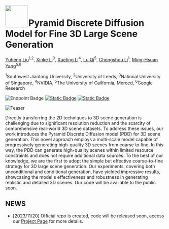 <img src="https://yuheng.ink/project-page/pyramid-discrete-diffusion/images/pyramid_logo.png" height="70px" align="left">

# Pyramid Discrete Diffusion Model for Fine 3D Large Scene Generation

[Yuheng Liu](https://yuheng.ink/)<sup>1,2</sup>, [Xinke Li](https://shinke-li.github.io/)<sup>3</sup>, [Xueting Li](https://sunshineatnoon.github.io/)<sup>4</sup>, [Lu Qi](http://luqi.info/)<sup>5</sup>, [Chongshou Li](https://scholar.google.com.sg/citations?user=pQsr70EAAAAJ&hl=en)<sup>1</sup>, [Ming-Hsuan Yang](https://scholar.google.com/citations?user=p9-ohHsAAAAJ&hl=en&oi=ao)<sup>5,6</sup>

<sup>1</sup>Southwest Jiaotong University, <sup>2</sup>University of Leeds, <sup>3</sup>National University of Singapore, <sup>4</sup>NVIDIA, <sup>5</sup>The University of Cailfornia, Merced, <sup>6</sup>Google Research

![Endpoint Badge](https://img.shields.io/endpoint?url=https%3A%2F%2Fhits.dwyl.com%2FYuheng-SWJTU%2Fpyramid-discrete-diffusion.json&label=visitors&color=fedcba)  [![Static Badge](https://img.shields.io/badge/PDF-Download-red?logo=Adobe%20Acrobat%20Reader)](https://yuheng.ink/project-page/pyramid-discrete-diffusion/papers/pyramid_discrete_diffsion_for_fine_3d_large_scene_generation.pdf)  [![Static Badge](https://img.shields.io/badge/Project%20Page-blue?logo=Google%20Chrome&logoColor=white)](https://yuheng.ink/project-page/pyramid-discrete-diffusion/)

![Teaser](https://yuheng.ink/project-page/pyramid-discrete-diffusion/images/teaser.png)

Directly transferring the 2D techniques to 3D scene generation is challenging due to significant resolution reduction and the scarcity of comprehensive real-world 3D scene datasets. To address these issues, our work introduces the Pyramid Discrete Diffusion model (PDD) for 3D scene generation. This novel approach employs a multi-scale model capable of progressively generating high-quality 3D scenes from coarse to fine. In this way, the PDD can generate high-quality scenes within limited resource constraints and does not require additional data sources. To the best of our knowledge, we are the first to adopt the simple but effective coarse-to-fine strategy for 3D large scene generation. Our experiments, covering both unconditional and conditional generation, have yielded impressive results, showcasing the model's effectiveness and robustness in generating realistic and detailed 3D scenes. Our code will be available to the public soon.

## NEWS

- [2023/11/20] Official repo is created, code will be released soon, access our [Project Page](https://yuheng.ink/project-page/pyramid-discrete-diffusion/) for more details.

